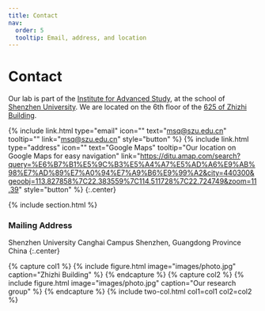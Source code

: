 ```yaml
---
title: Contact
nav:
  order: 5
  tooltip: Email, address, and location
---
```


# <i class="fas fa-envelope"></i>Contact

Our lab is part of the [Institute for Advanced Study](), at the school of [Shenzhen University]().
We are located on the 6th floor of the [625 of Zhizhi Building]().

{%
  include link.html
  type="email"
  icon=""
  text="msq@szu.edu.cn"
  tooltip=""
  link="msq@szu.edu.cn"
  style="button"
%}
{%
  include link.html
  type="address"
  icon=""
  text="Google Maps"
  tooltip="Our location on Google Maps for easy navigation"
  link="https://ditu.amap.com/search?query=%E6%B7%B1%E5%9C%B3%E5%A4%A7%E5%AD%A6%E9%AB%98%E7%AD%89%E7%A0%94%E7%A9%B6%E9%99%A2&city=440300&geoobj=113.827858%7C22.383559%7C114.511728%7C22.724749&zoom=11.39"
  style="button"
%}
{:.center}

{% include section.html %}

### <i class="fas fa-mail-bulk"></i>Mailing Address

Shenzhen University Canghai Campus 
Shenzhen, Guangdong Province
China
{:.center}

{% capture col1 %}
{%
  include figure.html
  image="images/photo.jpg"
  caption="Zhizhi Building"
%}
{% endcapture %}
{% capture col2 %}
{%
  include figure.html
  image="images/photo.jpg"
  caption="Our research group"
%}
{% endcapture %}
{% include two-col.html col1=col1 col2=col2 %}
